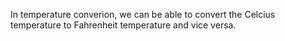 In temperature converion, we can be able to convert the Celcius temperature to Fahrenheit temperature and vice versa.
